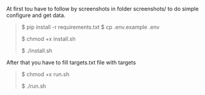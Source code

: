 At first tou have to follow by screenshots in folder screenshots/ to do simple configure and get data.


> $ pip install -r requirements.txt
> $ cp .env.example .env
>
> $ chmod +x install.sh
>
> $ ./install.sh

After that you have to fill targets.txt file with targets

> $ chmod +x run.sh
>
> $ ./run.sh
